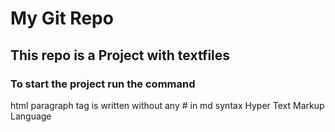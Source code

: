 # My Git Repo
## This repo is a Project with textfiles
### To start the project run the command
html paragraph tag is written without any # in md syntax
Hyper Text Markup Language
